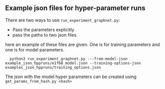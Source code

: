## Example json files for hyper-parameter runs
There are two ways to use `run_experiment_graphnet.py`:
* Pass the parameters explicitly
* pass the paths to two json files.

here an example of these files are given. One is for training parameters and one is for model parameters.

```
  python3 run_experiment_graphnet.py ---from-model-json example_json_hppruns/e1f68_model.json --training-options-json examples_json_hppruns/training_options.json

```
The json with the model hyper parameters can be created using `get_params_from_hash.py <hash>`

